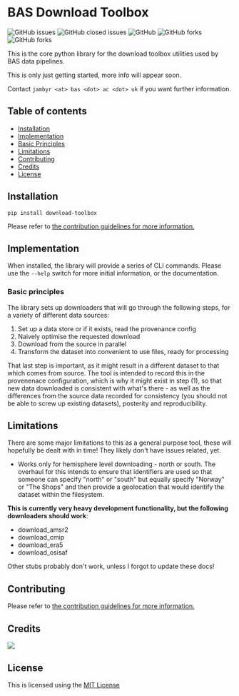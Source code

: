# BAS Download Toolbox

![GitHub issues](https://img.shields.io/github/issues/environmental-forecasting/download-toolbox?style=plastic)
![GitHub closed issues](https://img.shields.io/github/issues-closed/environmental-forecasting/download-toolbox?style=plastic)
![GitHub](https://img.shields.io/github/license/environmental-forecasting/download-toolbox)
![GitHub forks](https://img.shields.io/github/forks/environmental-forecasting/download-toolbox?style=social)
![GitHub forks](https://img.shields.io/github/stars/environmental-forecasting/download-toolbox?style=social)

This is the core python library for the download toolbox utilities used by BAS 
data pipelines.

This is only just getting started, more info will appear soon.

Contact `jambyr <at> bas <dot> ac <dot> uk` if you want further information.

## Table of contents

* [Installation](#installation)
* [Implementation](#implementation)
* [Basic Principles](#basic-principles)
* [Limitations](#limitations)
* [Contributing](#contributing)
* [Credits](#credits)
* [License](#license)

## Installation

`pip install download-toolbox`

Please refer to [the contribution guidelines for more information.](CONTRIBUTING.md)

## Implementation

When installed, the library will provide a series of CLI commands. Please use 
the `--help` switch for more initial information, or the documentation. 

### Basic principles

The library sets up downloaders that will go through the following steps, 
for a variety of different data sources:

1. Set up a data store or if it exists, read the provenance config
2. Naively optimise the requested download
3. Download from the source in parallel
4. Transform the dataset into convenient to use files, ready for processing

That last step is important, as it might result in a different dataset to that which comes 
from source. The tool is intended to record this in the provenenace configuration, which is 
why it might exist in step (1), so that new data downloaded is consistent with what's 
there - as well as the differences from the source data recorded for consistency (you 
should not be able to screw up existing datasets), posterity and reproducibility. 

## Limitations

There are some major limitations to this as a general purpose tool, these will 
hopefully be dealt with in time! They likely don't have issues related, yet.

* Works only for hemisphere level downloading - north or south. The overhaul for this intends to ensure that identifiers are used so that someone can specify "north" or "south" but equally specify "Norway" or "The Shops" and then provide a geolocation that would identify the dataset within the filesystem.

**This is currently very heavy development functionality, but the following downloaders should work**: 

* download_amsr2
* download_cmip
* download_era5
* download_osisaf

Other stubs probably don't work, unless I forgot to update these docs!

## Contributing 

Please refer to [the contribution guidelines for more information.](CONTRIBUTING.md)

## Credits

<a href="https://github.com/environmental-forecasting/download-toolbox/graphs/contributors"><img src="https://contrib.rocks/image?repo=environmental-forecasting/download-toolbox" /></a>

## License

This is licensed using the [MIT License](LICENSE)
